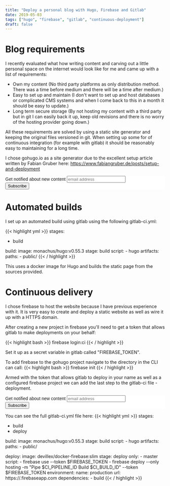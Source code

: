 ```yaml
---
title: "Deploy a personal blog with Hugo, Firebase and Gitlab"
date: 2019-05-03
tags: ["hugo", "firebase", "gitlab", "continuous-deployment"]
draft: false
---
```


# Blog requirements

I recently evaluated what how writing content and carving out a little personal space on the internet would look like for me and came up with a list of requirements:

* Own my content (No third party platforms as only distribution method. There was a time before medium and there will be a time after medium.)
* Easy to set up and maintain (I don't want to set up and host databases or complicated CMS systems and when I come back to this in a month it should be easy to update.)
* Long term secure storage (By not hosting my content with a third party but in git I can easily back it up, keep old revisions and there is no worry of the hosting provider going down.)

All these requirements are solved by using a static site generator and keeping the original files versioned in git. When setting up some for of continuous integration (for example with gitlab) it should be reasonably easy to maintaining for a long time.

I chose gohugo.io as a site generator due to the excellent setup article written by Fabian Gruber here: https://www.fabiangruber.de/posts/setup-and-deployment

<!-- Begin Mailchimp Signup Form -->
<link href="//cdn-images.mailchimp.com/embedcode/slim-10_7.css" rel="stylesheet" type="text/css">
<style type="text/css">
	#mc_embed_signup{background:#fff; clear:left; font:14px Helvetica,Arial,sans-serif; }
	/* Add your own Mailchimp form style overrides in your site stylesheet or in this style block.
	   We recommend moving this block and the preceding CSS link to the HEAD of your HTML file. */
</style>
<div id="mc_embed_signup">
<form action="https://appspot.us16.list-manage.com/subscribe/post?u=aa19a09de542be6eb75be25f6&amp;id=11ebcbdb71" method="post" id="mc-embedded-subscribe-form" name="mc-embedded-subscribe-form" class="validate" target="_blank" novalidate>
    <div id="mc_embed_signup_scroll">
	<label for="mce-EMAIL">Get notified about new content</label>
	<input type="email" value="" name="EMAIL" class="email" id="mce-EMAIL" placeholder="email address" required>
    <!-- real people should not fill this in and expect good things - do not remove this or risk form bot signups-->
    <div style="position: absolute; left: -5000px;" aria-hidden="true"><input type="text" name="b_aa19a09de542be6eb75be25f6_11ebcbdb71" tabindex="-1" value=""></div>
    <div class="clear"><input type="submit" value="Subscribe" name="subscribe" id="mc-embedded-subscribe" class="button"></div>
    </div>
</form>
</div>

<!--End mc_embed_signup-->

# Automated builds

I set up an automated build using gitlab using the following gitlab-ci.yml:

{{< highlight yml >}}
stages:
  - build

build:
  image: monachus/hugo:v0.55.3
  stage: build
  script:
    - hugo
  artifacts:
    paths:
      - public/
{{< / highlight >}}

This uses a docker image for Hugo and builds the static page from the sources provided.

# Continuous delivery

I chose firebase to host the website because I have previous experience with it. It is very easy to create and deploy a static website as well as wire it up with a HTTPS domain.

After creating a new project in firebase you'll need to get a token that allows gitlab to make deployments on your behalf:

{{< highlight bash >}}
firebase login:ci
{{< / highlight >}}

Set it up as a secret variable in gitlab called "FIREBASE_TOKEN".

To add firebase to the gohugo project navigate to the directory in the CLI can call:
{{< highlight bash >}}
firebase init
{{< / highlight >}}

Armed with the token that allows gitlab to deploy in your name as well as a configured firebase project we can add the last step to the gitlab-ci file - deployment.

<!-- Begin Mailchimp Signup Form -->
<link href="//cdn-images.mailchimp.com/embedcode/slim-10_7.css" rel="stylesheet" type="text/css">
<style type="text/css">
	#mc_embed_signup{background:#fff; clear:left; font:14px Helvetica,Arial,sans-serif; }
	/* Add your own Mailchimp form style overrides in your site stylesheet or in this style block.
	   We recommend moving this block and the preceding CSS link to the HEAD of your HTML file. */
</style>
<div id="mc_embed_signup">
<form action="https://appspot.us16.list-manage.com/subscribe/post?u=aa19a09de542be6eb75be25f6&amp;id=11ebcbdb71" method="post" id="mc-embedded-subscribe-form" name="mc-embedded-subscribe-form" class="validate" target="_blank" novalidate>
    <div id="mc_embed_signup_scroll">
	<label for="mce-EMAIL">Get notified about new content</label>
	<input type="email" value="" name="EMAIL" class="email" id="mce-EMAIL" placeholder="email address" required>
    <!-- real people should not fill this in and expect good things - do not remove this or risk form bot signups-->
    <div style="position: absolute; left: -5000px;" aria-hidden="true"><input type="text" name="b_aa19a09de542be6eb75be25f6_11ebcbdb71" tabindex="-1" value=""></div>
    <div class="clear"><input type="submit" value="Subscribe" name="subscribe" id="mc-embedded-subscribe" class="button"></div>
    </div>
</form>
</div>

<!--End mc_embed_signup-->

You can see the full gitlab-ci.yml file here:
{{< highlight yml >}}
stages:
  - build
  - deploy

build:
  image: monachus/hugo:v0.55.3
  stage: build
  script:
    - hugo
  artifacts:
    paths:
      - public/

deploy:
  image: devillex/docker-firebase:slim
  stage: deploy
  only:
    - master
  script:
    - firebase use <project-name> --token $FIREBASE_TOKEN
    - firebase deploy --only hosting -m "Pipe $CI_PIPELINE_ID Build $CI_BUILD_ID" --token $FIREBASE_TOKEN
  environment:
    name: production
    url: https://<project-name>.firebaseapp.com
  dependencies:
    - build
{{< / highlight >}}